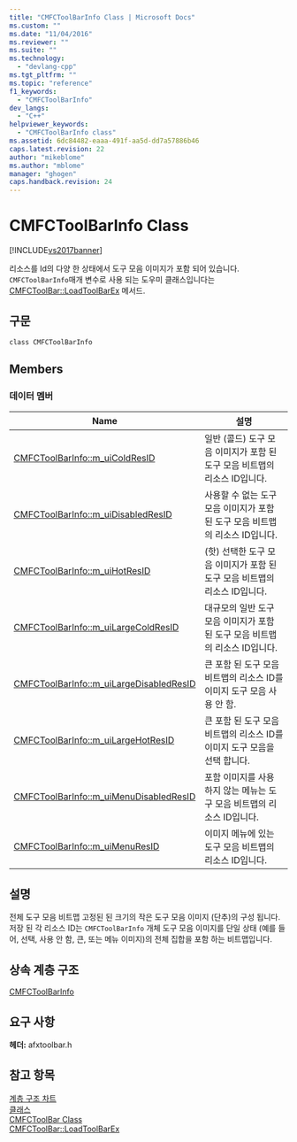 ```yaml
---
title: "CMFCToolBarInfo Class | Microsoft Docs"
ms.custom: ""
ms.date: "11/04/2016"
ms.reviewer: ""
ms.suite: ""
ms.technology: 
  - "devlang-cpp"
ms.tgt_pltfrm: ""
ms.topic: "reference"
f1_keywords: 
  - "CMFCToolBarInfo"
dev_langs: 
  - "C++"
helpviewer_keywords: 
  - "CMFCToolBarInfo class"
ms.assetid: 6dc84482-eaaa-491f-aa5d-dd7a57886b46
caps.latest.revision: 22
author: "mikeblome"
ms.author: "mblome"
manager: "ghogen"
caps.handback.revision: 24
---
```

# CMFCToolBarInfo Class
[!INCLUDE[vs2017banner](../../assembler/inline/includes/vs2017banner.md)]

리소스를 Id의 다양 한 상태에서 도구 모음 이미지가 포함 되어 있습니다.  `CMFCToolBarInfo`매개 변수로 사용 되는 도우미 클래스입니다는 [CMFCToolBar::LoadToolBarEx](../Topic/CMFCToolBar::LoadToolBarEx.md) 메서드.  
  
## 구문  
  
```  
class CMFCToolBarInfo  
```  
  
## Members  
  
### 데이터 멤버  
  
|Name|설명|  
|----------|--------|  
|[CMFCToolBarInfo::m\_uiColdResID](../Topic/CMFCToolBarInfo::m_uiColdResID.md)|일반 \(콜드\) 도구 모음 이미지가 포함 된 도구 모음 비트맵의 리소스 ID입니다.|  
|[CMFCToolBarInfo::m\_uiDisabledResID](../Topic/CMFCToolBarInfo::m_uiDisabledResID.md)|사용할 수 없는 도구 모음 이미지가 포함 된 도구 모음 비트맵의 리소스 ID입니다.|  
|[CMFCToolBarInfo::m\_uiHotResID](../Topic/CMFCToolBarInfo::m_uiHotResID.md)|\(핫\) 선택한 도구 모음 이미지가 포함 된 도구 모음 비트맵의 리소스 ID입니다.|  
|[CMFCToolBarInfo::m\_uiLargeColdResID](../Topic/CMFCToolBarInfo::m_uiLargeColdResID.md)|대규모의 일반 도구 모음 이미지가 포함 된 도구 모음 비트맵의 리소스 ID입니다.|  
|[CMFCToolBarInfo::m\_uiLargeDisabledResID](../Topic/CMFCToolBarInfo::m_uiLargeDisabledResID.md)|큰 포함 된 도구 모음 비트맵의 리소스 ID를 이미지 도구 모음 사용 안 함.|  
|[CMFCToolBarInfo::m\_uiLargeHotResID](../Topic/CMFCToolBarInfo::m_uiLargeHotResID.md)|큰 포함 된 도구 모음 비트맵의 리소스 ID를 이미지 도구 모음을 선택 합니다.|  
|[CMFCToolBarInfo::m\_uiMenuDisabledResID](../Topic/CMFCToolBarInfo::m_uiMenuDisabledResID.md)|포함 이미지를 사용 하지 않는 메뉴는 도구 모음 비트맵의 리소스 ID입니다.|  
|[CMFCToolBarInfo::m\_uiMenuResID](../Topic/CMFCToolBarInfo::m_uiMenuResID.md)|이미지 메뉴에 있는 도구 모음 비트맵의 리소스 ID입니다.|  
  
## 설명  
 전체 도구 모음 비트맵 고정된 된 크기의 작은 도구 모음 이미지 \(단추\)의 구성 됩니다.  저장 된 각 리소스 ID는 `CMFCToolBarInfo` 개체 도구 모음 이미지를 단일 상태 \(예를 들어, 선택, 사용 안 함, 큰, 또는 메뉴 이미지\)의 전체 집합을 포함 하는 비트맵입니다.  
  
## 상속 계층 구조  
 [CMFCToolBarInfo](../../mfc/reference/cmfctoolbarinfo-class.md)  
  
## 요구 사항  
 **헤더:** afxtoolbar.h  
  
## 참고 항목  
 [계층 구조 차트](../../mfc/hierarchy-chart.md)   
 [클래스](../../mfc/reference/mfc-classes.md)   
 [CMFCToolBar Class](../../mfc/reference/cmfctoolbar-class.md)   
 [CMFCToolBar::LoadToolBarEx](../Topic/CMFCToolBar::LoadToolBarEx.md)